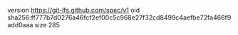version https://git-lfs.github.com/spec/v1
oid sha256:ff777b7d0276a46fcf2ef00c5c968e27f32cd8499c4aefbe72fa466f9add0aaa
size 285
